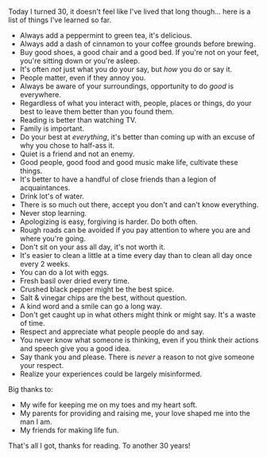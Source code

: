 <!--
{
  "title": "The Big 3-0",
}
-->

Today I turned 30, it doesn't feel like I've lived that long though... here is a list of things I've learned so far.


- Always add a peppermint to green tea, it's delicious.
- Always add a dash of cinnamon to your coffee grounds before brewing.
- Buy good shoes, a good chair and a good bed. If you're not on your feet, you're sitting down or you're asleep.
- It's often _not_ just what you do your say, but _how_ you do or say it.
- People matter, even if they annoy you.
- Always be aware of your surroundings, opportunity to do _good_ is everywhere.
- Regardless of what you interact with, people, places or things, do your best to leave them better than you found them.
- Reading is better than watching TV.
- Family is important.
- Do your best at _everything_, it's better than coming up with an excuse of why you chose to half-ass it.
- Quiet is a friend and not an enemy.
- Good people, good food and good music make life, cultivate these things.
- It's better to have a handful of close friends than a legion of acquaintances. 
- Drink lot's of water.
- There is so much out there, accept you don't and can't know everything.
- Never stop learning.
- Apologizing is easy, forgiving is harder. Do both often.
- Rough roads can be avoided if you pay attention to where you are and where you're going.
- Don't sit on your ass all day, it's not worth it.
- It's easier to clean a little at a time every day than to clean all day once every 2 weeks.
- You can do a lot with eggs.
- Fresh basil over dried every time.
- Crushed black pepper might be the best spice.
- Salt & vinegar chips are the best, without question.
- A kind word and a smile can go a long way.
- Don't get caught up in what others might think or might say. It's a waste of time.
- Respect and appreciate what people people do and say.
- You never know what someone is thinking, even if you think their actions and speech give you a good idea.
- Say thank you and please. There is _never_ a reason to not give someone your respect.
- Realize your experiences could be largely misinformed.


Big thanks to:
- My wife for keeping me on my toes and my heart soft. 
- My parents for providing and raising me, your love shaped me into the man I am.
- My friends for making life fun.

That's all I got, thanks for reading. To another 30 years!

